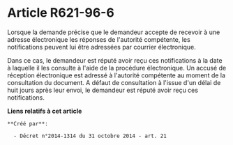 # Article R621-96-6

Lorsque la demande précise que le demandeur accepte de recevoir à une adresse électronique les réponses de l'autorité
compétente, les notifications peuvent lui être adressées par courrier électronique. 

Dans ce cas, le demandeur est réputé avoir reçu ces notifications à la date à laquelle il les consulte à l'aide de la
procédure électronique. Un accusé de réception électronique est adressé à l'autorité compétente au moment de la consultation
du document. A défaut de consultation à l'issue d'un délai de huit jours après leur envoi, le demandeur est réputé avoir reçu
ces notifications.

**Liens relatifs à cet article**

	**Créé par**:

	  - Décret n°2014-1314 du 31 octobre 2014 - art. 21
